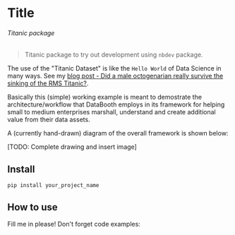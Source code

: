 # Title



###### Titanic package

> Titanic package to try out development using `nbdev` package.

The use of the "Titanic Dataset" is like the `Hello World` of Data Science in many ways. See my [blog post - Did a male octogenarian really survive the sinking of the RMS Titanic?](https://databooth.com.au/blog/did-a-male-octogenarian-really-survive-the-sinking-of-the-rms-titanic/).

Basically this (simple) working example is meant to demostrate the architecture/workflow that DataBooth employs in its framework for helping small to medium enterprises marshall, understand and create additional value from their data assets.

A (currently hand-drawn) diagram of the overall framework is shown below:

[TODO: Complete drawing and insert image]

## Install

`pip install your_project_name`

## How to use

Fill me in please! Don't forget code examples:
